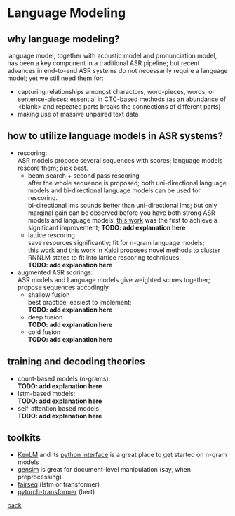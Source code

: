 # Language Modeling

## why language modeling?  
language model, together with acoustic model and pronunciation model, has been a key component in a traditional ASR pipeline; but recent advances in end-to-end ASR systems do not necessarily require a language model; yet we still need them for:
  - capturing relationships amongst charactors, word-pieces, words, or sentence-pieces; essential in CTC-based methods (as an abundance of \<blank\> and repeated parts breaks the connections of different parts)
  - making use of massive unpaired text data

## how to utilize language models in ASR systems?
  - rescoring:  
  ASR models propose several sequences with scores; language models rescore them; pick best.
    - beam search + second pass rescoring  
    after the whole sequence is proposed; both uni-directional language models and bi-directional language models can be used for rescoring.  
    bi-directional lms sounds better than uni-directional lms; but only marginal gain can be observed before you have both strong ASR models and language models, [this work](https://arxiv.org/abs/1905.06655) was the first to achieve a significant improvement;
    **TODO: add explanation here** 
    - lattice rescoring  
    save resources significantly; fit for n-gram language models;  
    [this work](http://mi.eng.cam.ac.uk/~xc257/papers/RNNLM_latrescore.pdf) and [this work in Kaldi](http://danielpovey.com/files/2018_icassp_lattice_pruning.pdf) proposes novel methods to cluster RNNLM states to fit into lattice rescoring techniques  
    **TODO: add explanation here** 
  - augmented ASR scorings:  
  ASR models and Language models give weighted scores together; propose sequences accodingly.
    - shallow fusion  
    best practice; easiest to implement;  
    **TODO: add explanation here** 
    - deep fusion  
    **TODO: add explanation here** 
    - cold fusion  
    **TODO: add explanation here** 

## training and decoding theories  
  - count-based models (n-grams):  
  **TODO: add explanation here** 
  - lstm-based models:  
  **TODO: add explanation here** 
  - self-attention based models  
  **TODO: add explanation here** 

## toolkits  
  - [KenLM](https://kheafield.com/code/kenlm/) and its [python interface](https://github.com/kpu/kenlm) is a great place to get started on n-gram models
  - [gensim](https://github.com/rare-technologies/gensim) is great for document-level manipulation (say, when preprocessing)
  - [fairseq](https://fairseq.readthedocs.io/en/latest/tasks.html#language-modeling) (lstm or transformer)
  - [pytorch-transformer](https://github.com/huggingface/pytorch-pretrained-BERT) (bert)

[back](index.md)
